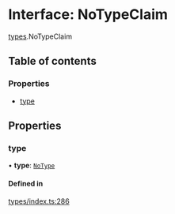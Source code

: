 # Interface: NoTypeClaim

[types](../wiki/types).NoTypeClaim

## Table of contents

### Properties

- [type](../wiki/types.NoTypeClaim#type)

## Properties

### type

• **type**: [`NoType`](../wiki/types.ClaimType#notype)

#### Defined in

[types/index.ts:286](https://github.com/PolymeshAssociation/polymesh-sdk/blob/e978aefd/src/types/index.ts#L286)
